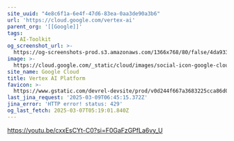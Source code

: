 ```yaml
---
site_uuid: "4e8c6f1a-6e4f-47d6-83ea-0aa3de90a3b6"
url: 'https://cloud.google.com/vertex-ai'
parent_org: '[[Google]]'
tags:
  - AI-Toolkit
og_screenshot_url: >-
  https://og-screenshots-prod.s3.amazonaws.com/1366x768/80/false/4da933ce6395c6c85630fc7328079974e5476e31f28fbd4bc43681db8f29ea9b.jpeg
image: >-
  https://cloud.google.com/_static/cloud/images/social-icon-google-cloud-1200-630.png
site_name: Google Cloud
title: Vertex AI Platform
favicon: >-
  https://www.gstatic.com/devrel-devsite/prod/v0d244f667a3683225cca86d0ecf9b9b81b1e734e55a030bdcd3f3094b835c987/cloud/images/favicons/onecloud/favicon.ico
last_jina_request: '2025-03-09T06:45:15.372Z'
jina_error: 'HTTP error! status: 429'
og_last_fetch: 2025-03-07T05:19:01.840Z
---
```


https://youtu.be/cxxEsCYt-C0?si=F0GaFzGPfLa6vy_U
